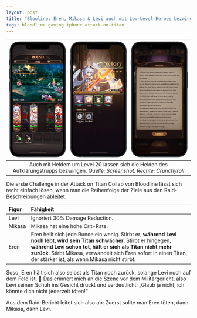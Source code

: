 ```yaml
---
layout: post
title: "Blooline: Eren, Mikasa & Levi auch mit Low-Level Heroes bezwingen"
tags: bloodline gaming iphone attack-on-titan
---
```


|![](/assets/posts/crunchyroll-bloodline-4.png)|
|:-:|
|Auch mit Heldem um Level 20 lassen sich die Helden des Aufklärungstrupps bezwingen. *Quelle: Screenshot, Rechte: Crunchyroll*|

Die erste Challenge in der Attack on Titan Collab von Bloodline lässt sich recht einfach lösen, wenn man die Reihenfolge der Ziele aus den Raid-Beschreibungen ableitet.

|Figur|Fähigkeit|
|:--|:--|
|Levi|Ignoriert 30% Damage Reduction.|
|Mikasa|Mikasa hat eine hohe Crit-Rate.|
|Eren|Eren heilt sich jede Runde ein wenig. Stirbt er, **während Levi noch lebt, wird sein Titan schwächer.** Stirbt er hingegen, **während Levi schon tot, hält er sich als Titan nicht mehr zurück.** Stirbt Mikasa, verwandelt sich Eren sofort in einen Titan, der stärker ist, als wenn Mikasa nicht stirbt.|

Soso, Eren hält sich also selbst als Titan noch zurück, solange Levi noch auf dem Feld ist. 🤣 Das erinnert mich an die Szene vor dem Militärgericht, also Levi seinen Schuh ins Gesicht drückt und verdeutlicht: „Glaub ja nicht, ich könnte dich nicht jederzeit töten!“

Aus dem Raid-Bericht leitet sich also ab: Zuerst sollte man Eren töten, dann Mikasa, dann Levi. 
